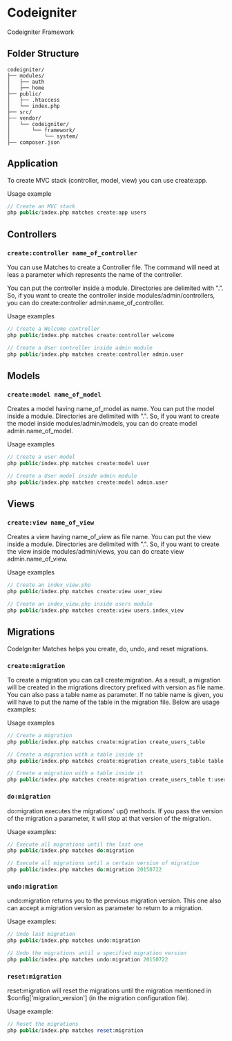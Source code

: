 # Codeigniter

Codeigniter Framework

## Folder Structure

```
codeigniter/
├── modules/
│   ├── auth
│   ├── home
├── public/
│   ├── .htaccess
│   └── index.php
├── src/
├── vendor/
│   └── codeigniter/
│       └── framework/
│           └── system/
├── composer.json
```

## Application

To create MVC stack (controller, model, view) you can use create:app.

Usage example

```php
// Create an MVC stack
php public/index.php matches create:app users
```

## Controllers

### `create:controller name_of_controller`

You can use Matches to create a Controller file. The command will need at leas a parameter which represents the name of the controller.

You can put the controller inside a module. Directories are delimited with ".". So, if you want to create the controller inside modules/admin/controllers, you can do create:controller admin.name_of_controller.

Usage examples

```php
// Create a Welcome controller
php public/index.php matches create:controller welcome

// Create a User controller inside admin module
php public/index.php matches create:controller admin.user
```

## Models

### `create:model name_of_model`

Creates a model having name_of_model as name. You can put the model inside a module. Directories are delimited with ".". So, if you want to create the model inside modules/admin/models, you can do create model admin.name_of_model.

Usage examples

```php
// Create a user model
php public/index.php matches create:model user

// Create a User model inside admin module
php public/index.php matches create:model admin.user
```

## Views

### `create:view name_of_view`

Creates a view having name_of_view as file name. You can put the view inside a module. Directories are delimited with ".". So, if you want to create the view inside modules/admin/views, you can do create view admin.name_of_view.

Usage examples

```php
// Create an index_view.php
php public/index.php matches create:view user_view

// Create an index_view.php inside users module
php public/index.php matches create:view users.index_view
```

## Migrations

CodeIgniter Matches helps you create, do, undo, and reset migrations.

### `create:migration`

To create a migration you can call create:migration. As a result, a migration will be created in the migrations directory prefixed with version as file name. You can also pass a table name as parameter. If no table name is given, you will have to put the name of the table in the migration file. Below are usage examples:

Usage examples

```php
// Create a migration
php public/index.php matches create:migration create_users_table

// Create a migration with a table inside it
php public/index.php matches create:migration create_users_table table:users

// Create a migration with a table inside it
php public/index.php matches create:migration create_users_table t:users

```

### `do:migration`

do:migration executes the migrations' up() methods. If you pass the version of the migration a parameter, it will stop at that version of the migration.

Usage examples:

```php
// Execute all migrations until the last one
php public/index.php matches do:migration

// Execute all migrations until a certain version of migration
php public/index.php matches do:migration 20150722
```

### `undo:migration`

undo:migration returns you to the previous migration version. This one also can accept a migration version as parameter to return to a migration.

Usage examples:

```php
// Undo last migration
php public/index.php matches undo:migration

// Undo the migrations until a specified migration version
php public/index.php matches undo:migration 20150722
```

### `reset:migration`

reset:migration will reset the migrations until the migration mentioned in $config['migration_version'] (in the migration configuration file).

Usage example:

```php
// Reset the migrations
php public/index.php matches reset:migration
```
